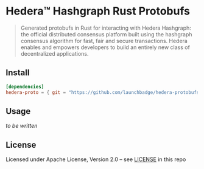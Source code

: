 # Hedera™ Hashgraph Rust Protobufs

> Generated protobufs in Rust for interacting with Hedera Hashgraph: the official distributed
> consensus platform built using the hashgraph consensus algorithm for fast,
> fair and secure transactions. Hedera enables and empowers developers to
> build an entirely new class of decentralized applications.

## Install

```toml
[dependencies]
hedera-proto = { git = "https://github.com/launchbadge/hedera-protobufs-rust" }
```

## Usage

_to be written_

## License

Licensed under Apache License,
Version 2.0 – see [LICENSE](LICENSE) in this repo
